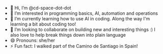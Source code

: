 - 👋 Hi, I’m @cd-space-dot-dot
- 👀 I’m interested in programming basics, AI, automation and operations
- 🌱 I’m currently learning how to use AI in coding. Along the way I'm learning a bit about coding too!
- 💞️ I’m looking to collaborate on building new and interesting things :) I also love to help break things down into plain language
- 😄 Pronouns: she/her
- ⚡ Fun fact: I walked part of the Camino de Santiago in Spain!

<!---
cd-space-dot-dot/cd-space-dot-dot is a ✨ special ✨ repository because its `README.md` (this file) appears on your GitHub profile.
You can click the Preview link to take a look at your changes.
--->
